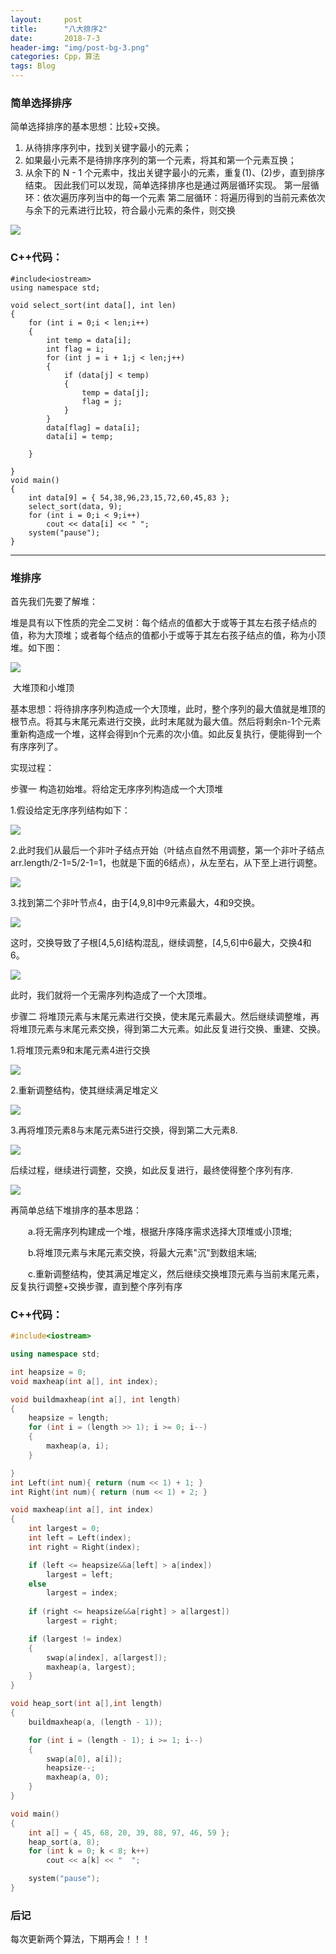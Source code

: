 ```yaml
---
layout:     post
title:      "八大排序2"
date:       2018-7-3 
header-img: "img/post-bg-3.png"
categories: Cpp，算法
tags: Blog
---
```



### 简单选择排序

简单选择排序的基本思想：比较+交换。

1. 从待排序序列中，找到关键字最小的元素；
2. 如果最小元素不是待排序序列的第一个元素，将其和第一个元素互换；
3. 从余下的 N - 1 个元素中，找出关键字最小的元素，重复(1)、(2)步，直到排序结束。
   因此我们可以发现，简单选择排序也是通过两层循环实现。
   第一层循环：依次遍历序列当中的每一个元素
   第二层循环：将遍历得到的当前元素依次与余下的元素进行比较，符合最小元素的条件，则交换

![](\img\Blog\CPP\tu4.gif)

### C++代码：

```
#include<iostream>
using namespace std;

void select_sort(int data[], int len)
{
	for (int i = 0;i < len;i++)
	{
		int temp = data[i];
		int flag = i;
		for (int j = i + 1;j < len;j++)
		{
			if (data[j] < temp)
			{
				temp = data[j];
				flag = j;
			}
		}
		data[flag] = data[i];
		data[i] = temp;

	}

}
void main()
{
	int data[9] = { 54,38,96,23,15,72,60,45,83 };
	select_sort(data, 9);
	for (int i = 0;i < 9;i++)
		cout << data[i] << " ";
	system("pause");
}
```



---

### 堆排序

首先我们先要了解堆：

堆是具有以下性质的完全二叉树：每个结点的值都大于或等于其左右孩子结点的值，称为大顶堆；或者每个结点的值都小于或等于其左右孩子结点的值，称为小顶堆。如下图：

![](\img\Blog\CPP\tu5.png)

​                                         大堆顶和小堆顶

基本思想：将待排序序列构造成一个大顶堆，此时，整个序列的最大值就是堆顶的根节点。将其与末尾元素进行交换，此时末尾就为最大值。然后将剩余n-1个元素重新构造成一个堆，这样会得到n个元素的次小值。如此反复执行，便能得到一个有序序列了。

实现过程：

步骤一 构造初始堆。将给定无序序列构造成一个大顶堆

1.假设给定无序序列结构如下：

![](\img\Blog\CPP\1.11.png)

2.此时我们从最后一个非叶子结点开始（叶结点自然不用调整，第一个非叶子结点 arr.length/2-1=5/2-1=1，也就是下面的6结点），从左至右，从下至上进行调整。

![](\img\Blog\CPP\1.2.png)

3.找到第二个非叶节点4，由于[4,9,8]中9元素最大，4和9交换。

![](\img\Blog\CPP\1.3.png)

这时，交换导致了子根[4,5,6]结构混乱，继续调整，[4,5,6]中6最大，交换4和6。

![](\img\Blog\CPP\1.4.png)

此时，我们就将一个无需序列构造成了一个大顶堆。

步骤二 将堆顶元素与末尾元素进行交换，使末尾元素最大。然后继续调整堆，再将堆顶元素与末尾元素交换，得到第二大元素。如此反复进行交换、重建、交换。

1.将堆顶元素9和末尾元素4进行交换

![](\img\Blog\CPP\1.5.png)

2.重新调整结构，使其继续满足堆定义

![](\img\Blog\CPP\1.6.png)

3.再将堆顶元素8与末尾元素5进行交换，得到第二大元素8.

![](\img\Blog\CPP\1.7.png)

后续过程，继续进行调整，交换，如此反复进行，最终使得整个序列有序.

![](\img\Blog\CPP\1.8.png)

再简单总结下堆排序的基本思路：

　　a.将无需序列构建成一个堆，根据升序降序需求选择大顶堆或小顶堆;

　　b.将堆顶元素与末尾元素交换，将最大元素"沉"到数组末端;

　　c.重新调整结构，使其满足堆定义，然后继续交换堆顶元素与当前末尾元素，反复执行调整+交换步骤，直到整个序列有序

### C++代码：

```c++
#include<iostream>

using namespace std;

int heapsize = 0;
void maxheap(int a[], int index);

void buildmaxheap(int a[], int length)
{
	heapsize = length;
	for (int i = (length >> 1); i >= 0; i--)
	{
		maxheap(a, i);
	}

}
int Left(int num){ return (num << 1) + 1; }
int Right(int num){ return (num << 1) + 2; }

void maxheap(int a[], int index)
{
	int largest = 0;
	int left = Left(index);
	int right = Right(index);

	if (left <= heapsize&&a[left] > a[index])
		largest = left;
	else
		largest = index;
	
	if (right <= heapsize&&a[right] > a[largest])
		largest = right;

	if (largest != index)
	{
		swap(a[index], a[largest]);
		maxheap(a, largest);
	}
}

void heap_sort(int a[],int length)
{
	buildmaxheap(a, (length - 1));

	for (int i = (length - 1); i >= 1; i--)
	{
		swap(a[0], a[i]);
		heapsize--;
		maxheap(a, 0);
	}
}

void main()
{
	int a[] = { 45, 68, 20, 39, 88, 97, 46, 59 };
	heap_sort(a, 8);
	for (int k = 0; k < 8; k++)
		cout << a[k] << "  ";

	system("pause");
}
```



### 后记

每次更新两个算法，下期再会！！！
